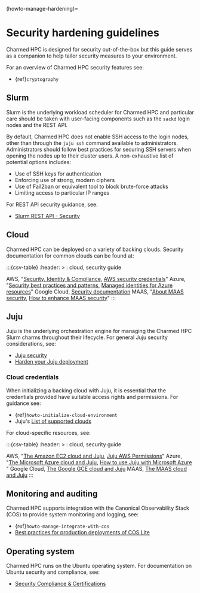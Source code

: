 (howto-manage-hardening)=
# Security hardening guidelines

Charmed HPC is designed for security out-of-the-box but this guide serves as a companion to help tailor security measures to your environment.

For an overview of Charmed HPC security features see:

- {ref}`cryptography`

## Slurm

Slurm is the underlying workload scheduler for Charmed HPC and particular care should be taken with user-facing components such as the `sackd` login nodes and the REST API.

By default, Charmed HPC does not enable SSH access to the login nodes, other than through the `juju ssh` command available to administrators. Administrators should follow best practices for securing SSH servers when opening the nodes up to their cluster users. A non-exhaustive list of potential options includes:

- Use of SSH keys for authentication
- Enforcing use of strong, modern ciphers
- Use of Fail2ban or equivalent tool to block brute-force attacks
- Limiting access to particular IP ranges

For REST API security guidance, see:

- [Slurm REST API - Security](https://slurm.schedmd.com/rest.html#security)

## Cloud

Charmed HPC can be deployed on a variety of backing clouds. Security documentation for common clouds can be found at:

:::{csv-table}
:header: >
: cloud, security guide

AWS, "[Security, Identity & Compliance](https://aws.amazon.com/architecture/security-identity-compliance/), [AWS security credentials](https://docs.aws.amazon.com/IAM/latest/UserGuide/security-creds.html)"
Azure, "[Security best practices and patterns](https://learn.microsoft.com/en-us/azure/security/fundamentals/best-practices-and-patterns), [Managed identities for Azure resources](https://learn.microsoft.com/en-us/entra/identity/managed-identities-azure-resources/)"
Google Cloud, [Security documentation](https://cloud.google.com/docs/security)
MAAS, "[About MAAS security](https://canonical.com/maas/docs/about-maas-security), [How to enhance MAAS security](https://canonical.com/maas/docs/how-to-enhance-maas-security)"
:::

## Juju

Juju is the underlying orchestration engine for managing the Charmed HPC Slurm charms throughout their lifecycle. For general Juju security considerations, see:

- [Juju security](https://documentation.ubuntu.com/juju/latest/explanation/juju-security/index.html)
- [Harden your Juju deployment](https://documentation.ubuntu.com/juju/latest/howto/manage-your-juju-deployment/harden-your-juju-deployment/)

### Cloud credentials

When initializing a backing cloud with Juju, it is essential that the credentials provided have suitable access rights and permissions. For guidance see:

- {ref}`howto-initialize-cloud-environment`
- Juju's [List of supported clouds](https://documentation.ubuntu.com/juju/latest/reference/cloud/list-of-supported-clouds/)

For cloud-specific resources, see:

:::{csv-table}
:header: >
: cloud, security guide

AWS, "[The Amazon EC2 cloud and Juju](https://documentation.ubuntu.com/juju/latest/reference/cloud/list-of-supported-clouds/the-amazon-ec2-cloud-and-juju/#cloud-ec2), [Juju AWS Permissions](https://discourse.charmhub.io/t/juju-aws-permissions/5307)"
Azure, "[The Microsoft Azure cloud and Juju](https://documentation.ubuntu.com/juju/latest/reference/cloud/list-of-supported-clouds/the-microsoft-azure-cloud-and-juju/), [How to use Juju with Microsoft Azure ](https://discourse.charmhub.io/t/how-to-use-juju-with-microsoft-azure/15219)"
Google Cloud, [The Google GCE cloud and Juju](https://documentation.ubuntu.com/juju/latest/reference/cloud/list-of-supported-clouds/the-google-gce-cloud-and-juju/index.html)
MAAS, [The MAAS cloud and Juju](https://documentation.ubuntu.com/juju/latest/reference/cloud/list-of-supported-clouds/the-maas-cloud-and-juju/)
:::

## Monitoring and auditing

Charmed HPC supports integration with the Canonical Observability Stack (COS) to provide system monitoring and logging, see:

- {ref}`howto-manage-integrate-with-cos`
- [Best practices for production deployments of COS Lite](https://charmhub.io/topics/canonical-observability-stack/reference/best-practices)

## Operating system

Charmed HPC runs on the Ubuntu operating system. For documentation on Ubuntu security and compliance, see:

- [Security Compliance & Certifications](https://ubuntu.com/security/certifications/docs)